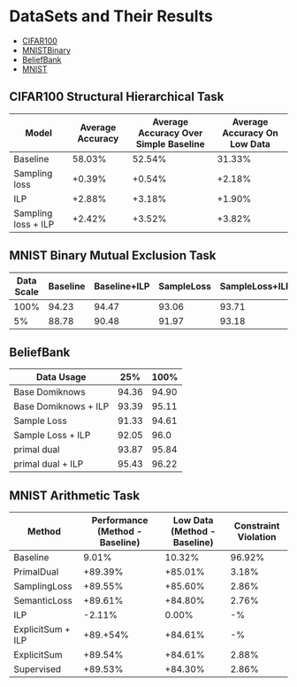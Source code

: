 # DataSets and Their Results

- [CIFAR100](#cifar100-structural-hierarchical-task)
- [MNISTBinary](#mnist-binary-mutual-exclusion-task)
- [BeliefBank](#beliefbank)
- [MNIST](#mnist-arithmetic-task)


## CIFAR100 Structural Hierarchical Task

| Model      | Average Accuracy | Average Accuracy Over Simple Baseline | Average Accuracy On Low Data |
| ----------- | ----------- | ----------- | ----------- |
| Baseline      | 58.03%      | 52.54% | 31.33% |
| Sampling loss   | +0.39%        | +0.54% | +2.18% |
| ILP            | +2.88%        | +3.18% | +1.90% |
| Sampling loss + ILP   | +2.42%        | +3.52% | +3.82% |

## MNIST Binary Mutual Exclusion Task

| Data Scale      | Baseline | Baseline+ILP | SampleLoss | SampleLoss+ILP | primal-dual | primal-dual+ILP |
| ----------- | ----------- | ----------- | ----------- | ----------- | ----------- | ----------- | 
| 100% | 94.23 | 94.47 | 93.06 | 93.71 | 94.37 | 94.55 |
| 5% | 88.78 | 90.48 | 91.97 | 93.18 | 93.18 | 93.18 |

## BeliefBank

| Data Usage | 25%  | 100% |
| ----------- | ----------- | ----------- |
| Base Domiknows | 94.36 | 94.90 |
| Base Domiknows + ILP | 93.39 | 95.11 |
| Sample Loss | 91.33 | 94.61 |
| Sample Loss + ILP | 92.05 | 96.0 |
| primal dual | 93.87 | 95.84 |
| primal dual + ILP | 95.43 | 96.22 |

## MNIST Arithmetic Task

| Method | Performance (Method - Baseline) | Low Data (Method - Baseline) | Constraint Violation |
| --- | --- | --- | --- |
| Baseline | 9.01% | 10.32% | 96.92% |
| PrimalDual | +89.39% | +85.01% | 3.18% |
| SamplingLoss | +89.55% | +85.60% | 2.86% |
| SemanticLoss | +89.61% | +84.80% | 2.76% |
| ILP | -2.11% | 0.00% | -% |
| ExplicitSum + ILP | +89.+54% | +84.61% | -% |
| ExplicitSum | +89.54% | +84.61% | 2.88% |
| Supervised | +89.53% | +84.30% | 2.86% |
